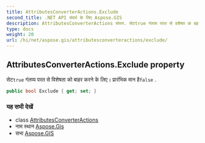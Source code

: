 ```yaml
---
title: AttributesConverterActions.Exclude
second_title: .NET API संदर्भ के लिए Aspose.GIS
description: AttributesConverterActions संपत्त. सेटtrue गंतव्य परत से वशेषत क बहर करने के लए प्ररंभक मन हैfalse .
type: docs
weight: 20
url: /hi/net/aspose.gis/attributesconverteractions/exclude/
---
```

## AttributesConverterActions.Exclude property

सेट`true` गंतव्य परत से विशेषता को बाहर करने के लिए। प्रारंभिक मान है`false` .

```csharp
public bool Exclude { get; set; }
```

### यह सभी देखें

* class [AttributesConverterActions](../)
* नाम स्थान [Aspose.Gis](../../attributesconverteractions/)
* सभा [Aspose.GIS](../../../)


